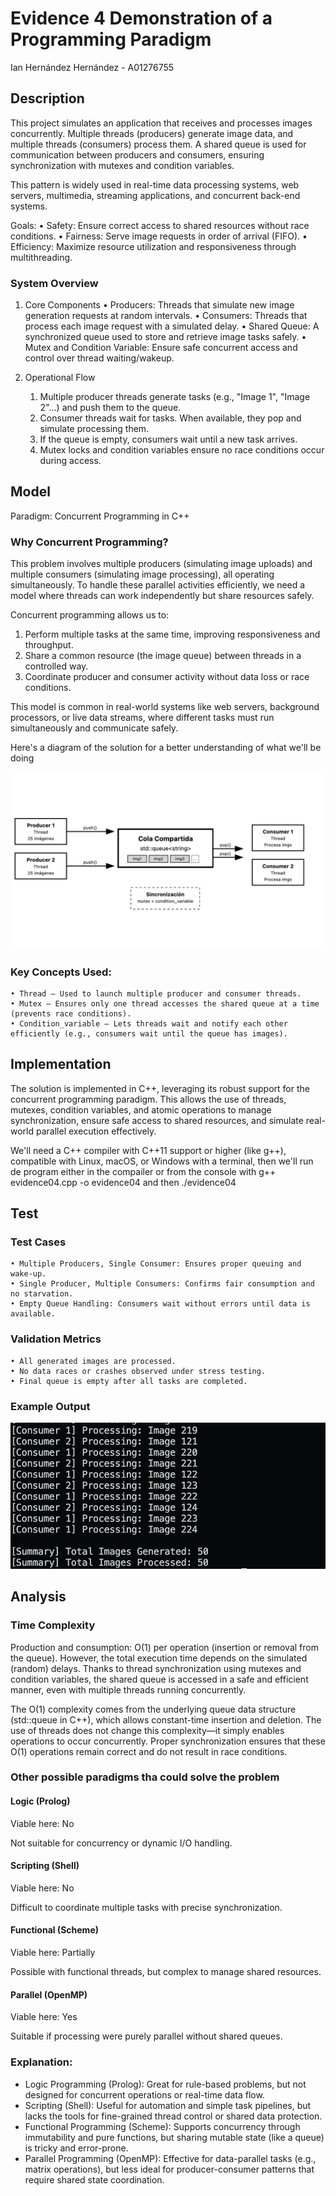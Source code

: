 # Evidence 4 Demonstration of a Programming Paradigm
Ian Hernández Hernández - A01276755

## Description
This project simulates an application that receives and processes images concurrently. Multiple threads (producers) generate image data, and multiple threads (consumers) process them. A shared queue is used for communication between producers and consumers, ensuring synchronization with mutexes and condition variables.

This pattern is widely used in real-time data processing systems, web servers, multimedia, streaming applications, and concurrent back-end systems.

Goals:
	•	Safety: Ensure correct access to shared resources without race conditions.
	•	Fairness: Serve image requests in order of arrival (FIFO).
	•	Efficiency: Maximize resource utilization and responsiveness through multithreading.

### System Overview
1. Core Components
	•	Producers: Threads that simulate new image generation requests at random intervals.
	•	Consumers: Threads that process each image request with a simulated delay.
	•	Shared Queue: A synchronized queue used to store and retrieve image tasks safely.
	•	Mutex and Condition Variable: Ensure safe concurrent access and control over thread waiting/wakeup.

2. Operational Flow
	1.	Multiple producer threads generate tasks (e.g., "Image 1", "Image 2"…) and push them to the queue.
	2.	Consumer threads wait for tasks. When available, they pop and simulate processing them.
	3.	If the queue is empty, consumers wait until a new task arrives.
	4.	Mutex locks and condition variables ensure no race conditions occur during access.

##  Model
Paradigm: Concurrent Programming in C++

### Why Concurrent Programming?
This problem involves multiple producers (simulating image uploads) and multiple consumers (simulating image processing), all operating simultaneously. To handle these parallel activities efficiently, we need a model where threads can work independently but share resources safely.

Concurrent programming allows us to:
1. Perform multiple tasks at the same time, improving responsiveness and throughput.
2. Share a common resource (the image queue) between threads in a controlled way.
3. Coordinate producer and consumer activity without data loss or race conditions.

This model is common in real-world systems like web servers, background processors, or live data streams, where different tasks must run simultaneously and communicate safely.

Here's a diagram of the solution for a better understanding of what we'll be doing

![diagram](./diagram.png)

### Key Concepts Used:
	• Thread – Used to launch multiple producer and consumer threads.
	• Mutex – Ensures only one thread accesses the shared queue at a time (prevents race conditions).
	• Condition_variable – Lets threads wait and notify each other efficiently (e.g., consumers wait until the queue has images).

## Implementation
The solution is implemented in C++, leveraging its robust support for the concurrent programming paradigm. This allows the use of threads, mutexes, condition variables, and atomic operations to manage synchronization, ensure safe access to shared resources, and simulate real-world parallel execution effectively.

We'll need a C++ compiler with C++11 support or higher (like g++), compatible with Linux, macOS, or Windows with a terminal, then we'll run de program either in the compailer or from the console with g++ evidence04.cpp -o evidence04 and then ./evidence04

## Test
### Test Cases
	• Multiple Producers, Single Consumer: Ensures proper queuing and wake-up.
	• Single Producer, Multiple Consumers: Confirms fair consumption and no starvation.
	• Empty Queue Handling: Consumers wait without errors until data is available.

### Validation Metrics
	• All generated images are processed.
	• No data races or crashes observed under stress testing.
	• Final queue is empty after all tasks are completed.

### Example Output
![Test](./test.png)

## Analysis

### Time Complexity

Production and consumption: O(1) per operation (insertion or removal from the queue). However, the total execution time depends on the simulated (random) delays. Thanks to thread synchronization using mutexes and condition variables, the shared queue is accessed in a safe and efficient manner, even with multiple threads running concurrently.

The O(1) complexity comes from the underlying queue data structure (std::queue in C++), which allows constant-time insertion and deletion. The use of threads does not change this complexity—it simply enables operations to occur concurrently. Proper synchronization ensures that these O(1) operations remain correct and do not result in race conditions.

### Other possible paradigms tha could solve the problem

#### Logic (Prolog)
Viable here: No

Not suitable for concurrency or dynamic I/O handling.

#### Scripting (Shell)
Viable here: No

Difficult to coordinate multiple tasks with precise synchronization.

#### Functional (Scheme)
Viable here: Partially

Possible with functional threads, but complex to manage shared resources.

#### Parallel (OpenMP)
Viable here: Yes

Suitable if processing were purely parallel without shared queues.

### Explanation:

 * Logic Programming (Prolog): Great for rule-based problems, but not designed for concurrent operations or real-time data flow.
 * Scripting (Shell): Useful for automation and simple task pipelines, but lacks the tools for fine-grained thread control or shared data protection.
 * Functional Programming (Scheme): Supports concurrency through immutability and pure functions, but sharing mutable state (like a queue) is tricky and error-prone.
 * Parallel Programming (OpenMP): Effective for data-parallel tasks (e.g., matrix operations), but less ideal for producer-consumer patterns that require shared state coordination.
